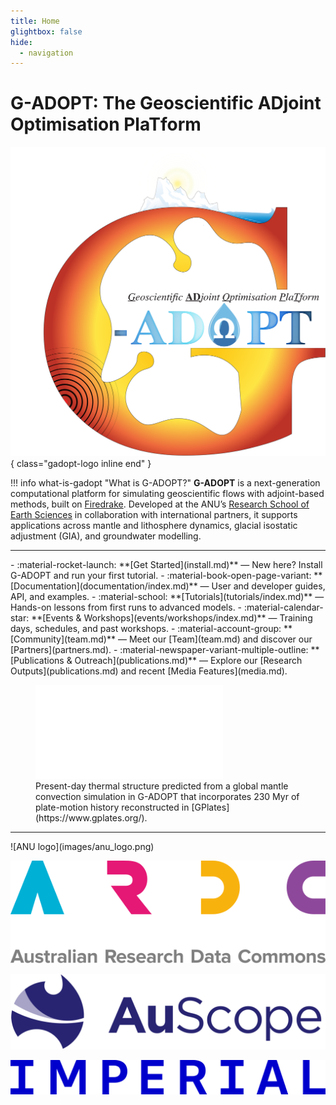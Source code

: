 ```yaml
---
title: Home
glightbox: false
hide:
  - navigation
---
```


# G-ADOPT: The Geoscientific ADjoint Optimisation PlaTform

![G-ADOPT logo](images/gadopt_logo.svg){ class="gadopt-logo inline end" }

!!! info what-is-gadopt "What is G-ADOPT?"
    **G-ADOPT** is a next-generation computational platform for simulating geoscientific flows with adjoint-based methods,
    built on [Firedrake](https://www.firedrakeproject.org). Developed at the ANU’s [Research School of Earth Sciences](https://earthsciences.anu.edu.au/)
    in collaboration with international partners, it supports applications across mantle and lithosphere dynamics,
    glacial isostatic adjustment (GIA), and groundwater modelling.

---

<div class="content-split" markdown>
<div markdown>

<div class="grid cards" markdown>
- :material-rocket-launch: **[Get Started](install.md)** — New here? Install G-ADOPT and run your first tutorial.
- :material-book-open-page-variant: **[Documentation](documentation/index.md)** — User and developer guides, API, and examples.
- :material-school: **[Tutorials](tutorials/index.md)** — Hands-on lessons from first runs to advanced models.
- :material-calendar-star: **[Events & Workshops](events/workshops/index.md)** — Training days, schedules, and past workshops.
- :material-account-group: **[Community](team.md)** — Meet our [Team](team.md) and discover our [Partners](partners.md).
- :material-newspaper-variant-multiple-outline: **[Publications & Outreach](publications.md)** — Explore our [Research Outputs](publications.md) and recent [Media Features](media.md).
</div>

</div>
<div markdown>

<figure markdown>
  <iframe class="viewer-frame" src="static/viewer.html" title="G-ADOPT viewer" frameborder="0"></iframe>
  <figcaption markdown>
  Present-day thermal structure predicted from a global mantle convection simulation in G-ADOPT that incorporates 230 Myr of plate-motion history reconstructed in [GPlates](https://www.gplates.org/).
  </figcaption>
</figure>

</div>
</div>

---

<div class="logo-row" markdown>
![ANU logo](images/anu_logo.png)

![ARDC logo](images/ardc_logo.svg)

![AuScope logo](images/auscope_logo.png)

![Imperial logo](images/imperial_logo.png)
</div>
